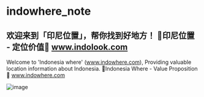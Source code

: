 # indowhere_note

欢迎来到「印尼位置」，帮你找到好地方！
🚀印尼位置 - 定位价值🧭
www.indolook.com
-------
Welcome to 'Indonesia where' (www.indowhere.com), Providing valuable location information about Indonesia.
🚀Indonesia Where - Value Proposition🧭
www.indowhere.com

![image](https://github.com/user-attachments/assets/c9fbba9d-75de-4df9-ae19-815af789b78a)
